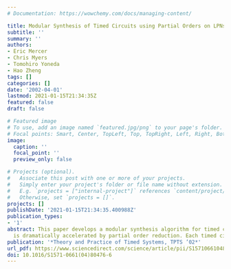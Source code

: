 ```yaml
---
# Documentation: https://wowchemy.com/docs/managing-content/

title: Modular Synthesis of Timed Circuits using Partial Orders on LPNs
subtitle: ''
summary: ''
authors:
- Eric Mercer
- Chris Myers
- Tomohiro Yoneda
- Hao Zheng
tags: []
categories: []
date: '2002-04-01'
lastmod: 2021-01-15T21:34:35Z
featured: false
draft: false

# Featured image
# To use, add an image named `featured.jpg/png` to your page's folder.
# Focal points: Smart, Center, TopLeft, Top, TopRight, Left, Right, BottomLeft, Bottom, BottomRight.
image:
  caption: ''
  focal_point: ''
  preview_only: false

# Projects (optional).
#   Associate this post with one or more of your projects.
#   Simply enter your project's folder or file name without extension.
#   E.g. `projects = ["internal-project"]` references `content/project/deep-learning/index.md`.
#   Otherwise, set `projects = []`.
projects: []
publishDate: '2021-01-15T21:34:35.400988Z'
publication_types:
- '1'
abstract: This paper develops a modular synthesis algorithm for timed circuits that
  is dramatically accelerated by partial order reduction. Each timed circuit m…
publication: '*Theory and Practice of Timed Systems, TPTS ’02*'
url_pdf: https://www.sciencedirect.com/science/article/pii/S1571066104804766
doi: 10.1016/S1571-0661(04)80476-6
---
```

